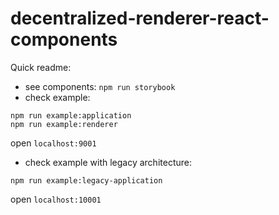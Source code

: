 # decentralized-renderer-react-components

Quick readme:

- see components: `npm run storybook`
- check example:

```shell script
npm run example:application
npm run example:renderer
```

open `localhost:9001`

- check example with legacy architecture:

```shell script
npm run example:legacy-application
```

open `localhost:10001`
